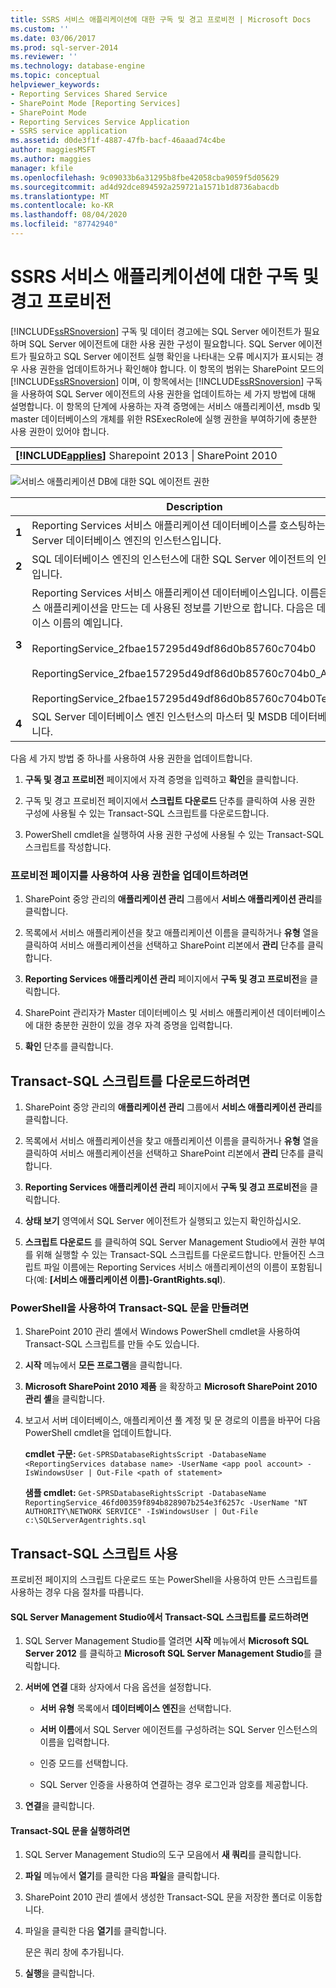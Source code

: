 ```yaml
---
title: SSRS 서비스 애플리케이션에 대한 구독 및 경고 프로비전 | Microsoft Docs
ms.custom: ''
ms.date: 03/06/2017
ms.prod: sql-server-2014
ms.reviewer: ''
ms.technology: database-engine
ms.topic: conceptual
helpviewer_keywords:
- Reporting Services Shared Service
- SharePoint Mode [Reporting Services]
- SharePoint Mode
- Reporting Services Service Application
- SSRS service application
ms.assetid: d0de3f1f-4887-47fb-bacf-46aaad74c4be
author: maggiesMSFT
ms.author: maggies
manager: kfile
ms.openlocfilehash: 9c09033b6a31295b8fbe42058cba9059f5d05629
ms.sourcegitcommit: ad4d92dce894592a259721a1571b1d8736abacdb
ms.translationtype: MT
ms.contentlocale: ko-KR
ms.lasthandoff: 08/04/2020
ms.locfileid: "87742940"
---
```

# <a name="provision-subscriptions-and-alerts-for-ssrs-service-applications"></a>SSRS 서비스 애플리케이션에 대한 구독 및 경고 프로비전
  [!INCLUDE[ssRSnoversion](../../includes/ssrsnoversion-md.md)] 구독 및 데이터 경고에는 SQL Server 에이전트가 필요하며 SQL Server 에이전트에 대한 사용 권한 구성이 필요합니다. SQL Server 에이전트가 필요하고 SQL Server 에이전트 실행 확인을 나타내는 오류 메시지가 표시되는 경우 사용 권한을 업데이트하거나 확인해야 합니다. 이 항목의 범위는 SharePoint 모드의 [!INCLUDE[ssRSnoversion](../../includes/ssrsnoversion-md.md)] 이며, 이 항목에서는 [!INCLUDE[ssRSnoversion](../../includes/ssrsnoversion-md.md)] 구독을 사용하여 SQL Server 에이전트의 사용 권한을 업데이트하는 세 가지 방법에 대해 설명합니다. 이 항목의 단계에 사용하는 자격 증명에는 서비스 애플리케이션, msdb 및 master 데이터베이스의 개체를 위한 RSExecRole에 실행 권한을 부여하기에 충분한 사용 권한이 있어야 합니다.

||
|-|
|**[!INCLUDE[applies](../../includes/applies-md.md)]** Sharepoint 2013 &#124; SharePoint 2010|

 ![서비스 애플리케이션 DB에 대한 SQL 에이전트 권한](../../../2014/sql-server/install/media/rs-provisionsqlagent.gif "서비스 애플리케이션 DB에 대한 SQL 에이전트 권한")

||Description|
|------|-----------------|
|**1**|Reporting Services 서비스 애플리케이션 데이터베이스를 호스팅하는 SQL Server 데이터베이스 엔진의 인스턴스입니다.|
|**2**|SQL 데이터베이스 엔진의 인스턴스에 대한 SQL Server 에이전트의 인스턴스입니다.|
|**3**|Reporting Services 서비스 애플리케이션 데이터베이스입니다. 이름은 서비스 애플리케이션을 만드는 데 사용된 정보를 기반으로 합니다. 다음은 데이터베이스 이름의 예입니다.<br /><br /> ReportingService_2fbae157295d49df86d0b85760c704b0<br /><br /> ReportingService_2fbae157295d49df86d0b85760c704b0_Alerting<br /><br /> ReportingService_2fbae157295d49df86d0b85760c704b0TempDB|
|**4**|SQL Server 데이터베이스 엔진 인스턴스의 마스터 및 MSDB 데이터베이스입니다.|

 다음 세 가지 방법 중 하나를 사용하여 사용 권한을 업데이트합니다.

1.  **구독 및 경고 프로비전** 페이지에서 자격 증명을 입력하고 **확인**을 클릭합니다.

2.  구독 및 경고 프로비전 페이지에서 **스크립트 다운로드** 단추를 클릭하여 사용 권한 구성에 사용될 수 있는 Transact-SQL 스크립트를 다운로드합니다.

3.  PowerShell cmdlet을 실행하여 사용 권한 구성에 사용될 수 있는 Transact-SQL 스크립트를 작성합니다.

### <a name="to-update-permissions-using-the-provision-page"></a>프로비전 페이지를 사용하여 사용 권한을 업데이트하려면

1.  SharePoint 중앙 관리의 **애플리케이션 관리** 그룹에서 **서비스 애플리케이션 관리**를 클릭합니다.

2.  목록에서 서비스 애플리케이션을 찾고 애플리케이션 이름을 클릭하거나 **유형** 열을 클릭하여 서비스 애플리케이션을 선택하고 SharePoint 리본에서 **관리** 단추를 클릭합니다.

3.  **Reporting Services 애플리케이션 관리** 페이지에서 **구독 및 경고 프로비전**을 클릭합니다.

4.  SharePoint 관리자가 Master 데이터베이스 및 서비스 애플리케이션 데이터베이스에 대한 충분한 권한이 있을 경우 자격 증명을 입력합니다.

5.  **확인** 단추를 클릭합니다.

##  <a name="to-download-the-transact-sql-script"></a><a name="bkmk_download"></a> Transact-SQL 스크립트를 다운로드하려면

1.  SharePoint 중앙 관리의 **애플리케이션 관리** 그룹에서 **서비스 애플리케이션 관리**를 클릭합니다.

2.  목록에서 서비스 애플리케이션을 찾고 애플리케이션 이름을 클릭하거나 **유형** 열을 클릭하여 서비스 애플리케이션을 선택하고 SharePoint 리본에서 **관리** 단추를 클릭합니다.

3.  **Reporting Services 애플리케이션 관리** 페이지에서 **구독 및 경고 프로비전**을 클릭합니다.

4.  **상태 보기** 영역에서 SQL Server 에이전트가 실행되고 있는지 확인하십시오.

5.  **스크립트 다운로드** 를 클릭하여 SQL Server Management Studio에서 권한 부여를 위해 실행할 수 있는 Transact-SQL 스크립트를 다운로드합니다. 만들어진 스크립트 파일 이름에는 Reporting Services 서비스 애플리케이션의 이름이 포함됩니다(예: **[서비스 애플리케이션 이름]-GrantRights.sql**).

### <a name="to-generate-the-transact-sql-statement-with-powershell"></a>PowerShell을 사용하여 Transact-SQL 문을 만들려면

1.  SharePoint 2010 관리 셸에서 Windows PowerShell cmdlet을 사용하여 Transact-SQL 스크립트를 만들 수도 있습니다.

2.  **시작** 메뉴에서 **모든 프로그램**을 클릭합니다.

3.  **Microsoft SharePoint 2010 제품** 을 확장하고 **Microsoft SharePoint 2010 관리 셸**을 클릭합니다.

4.  보고서 서버 데이터베이스, 애플리케이션 풀 계정 및 문 경로의 이름을 바꾸어 다음 PowerShell cmdlet을 업데이트합니다.

     **cmdlet 구문:** `Get-SPRSDatabaseRightsScript -DatabaseName <ReportingServices database name> -UserName <app pool account> -IsWindowsUser | Out-File <path of statement>`

     **샘플 cmdlet:** `Get-SPRSDatabaseRightsScript -DatabaseName ReportingService_46fd00359f894b828907b254e3f6257c -UserName "NT AUTHORITY\NETWORK SERVICE" -IsWindowsUser | Out-File c:\SQLServerAgentrights.sql`

## <a name="using-the-transact-sql-script"></a>Transact-SQL 스크립트 사용
 프로비전 페이지의 스크립트 다운로드 또는 PowerShell을 사용하여 만든 스크립트를 사용하는 경우 다음 절차를 따릅니다.

#### <a name="to-load-the-transact-sql-script-in-sql-server-management-studio"></a>SQL Server Management Studio에서 Transact-SQL 스크립트를 로드하려면

1.  SQL Server Management Studio를 열려면 **시작** 메뉴에서 **Microsoft SQL Server 2012** 를 클릭하고 **Microsoft SQL Server Management Studio**를 클릭합니다.

2.  **서버에 연결** 대화 상자에서 다음 옵션을 설정합니다.

    -   **서버 유형** 목록에서 **데이터베이스 엔진**을 선택합니다.

    -   **서버 이름**에서 SQL Server 에이전트를 구성하려는 SQL Server 인스턴스의 이름을 입력합니다.

    -   인증 모드를 선택합니다.

    -   SQL Server 인증을 사용하여 연결하는 경우 로그인과 암호를 제공합니다.

3.  **연결**을 클릭합니다.

#### <a name="to-run-the-transact-sql-statement"></a>Transact-SQL 문을 실행하려면

1.  SQL Server Management Studio의 도구 모음에서 **새 쿼리**를 클릭합니다.

2.  **파일** 메뉴에서 **열기**를 클릭한 다음 **파일**을 클릭합니다.

3.  SharePoint 2010 관리 셸에서 생성한 Transact-SQL 문을 저장한 폴더로 이동합니다.

4.  파일을 클릭한 다음 **열기**를 클릭합니다.

     문은 쿼리 창에 추가됩니다.

5.  **실행**을 클릭합니다.


